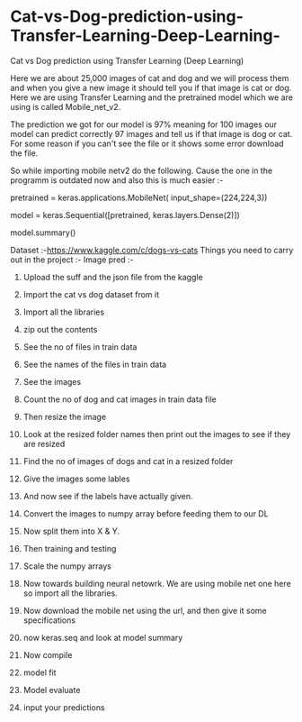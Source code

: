 # Cat-vs-Dog-prediction-using-Transfer-Learning-Deep-Learning-
Cat vs Dog prediction using Transfer Learning (Deep Learning)

Here we are about 25,000 images of cat and dog and we will process them and when you give a new image it should tell you if that image is cat or dog. 
Here we are using Transfer Learning and the pretrained model which we are using is called Mobile_net_v2. 

The prediction we got for our model is 97% meaning for 100 images our model can predict correctly 97 images and tell us if that image is dog or cat. 
For some reason if you can't see the file or it shows some error download the file. 

So while importing mobile netv2 do the following. Cause the one in the programm is outdated now and also this is much easier :-

pretrained = keras.applications.MobileNet(
    input_shape=(224,224,3))

model = keras.Sequential([pretrained, keras.layers.Dense(2)])

model.summary()

Dataset :-https://www.kaggle.com/c/dogs-vs-cats
Things you need to carry out in the project :- 
Image pred :-

1) Upload the suff and the json file from the kaggle 

2) Import the cat vs dog dataset from it 

3) Import all the libraries 

4) zip out the contents 

5) See the no of files in train data 

6) See the names of the files in train data 

7) See the images 

8) Count the no of dog and cat images in train data file 

9) Then resize the image 

10) Look at the resized folder names then print out the images to see if they are resized 

11) Find the no of images of dogs and cat in a resized folder 

12) Give the images some lables 

13) And now see if the labels have actually given. 

14) Convert the images to numpy array before feeding them to our DL  

15)  Now split them into X & Y.

16) Then training and testing 

17) Scale the numpy arrays 

18) Now towards building neural netowrk. We are using mobile net one here so import all the libraries. 

19) Now download the mobile net using the url, and then give it some specifications 

20) now keras.seq and look at model summary

21) Now compile 

22) model fit 

23) Model evaluate

24) input your predictions
